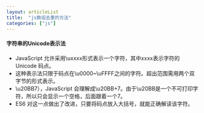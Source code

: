 ```yaml
---
layout: articleList
title:  "js数组去重的方法"
categories: ["js"]
---
```


#### 字符串的Unicode表示法
- JavaScript 允许采用\uxxxx形式表示一个字符，其中xxxx表示字符的 Unicode 码点。
- 这种表示法只限于码点在\u0000~\uFFFF之间的字符。超出范围需用两个双字节的形式表示。
- \u20BB7），JavaScript 会理解成\u20BB+7。由于\u20BB是一个不可打印字符，所以只会显示一个空格，后面跟着一个7。
- ES6 对这一点做出了改进，只要将码点放入大括号，就能正确解读该字符。